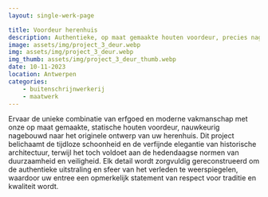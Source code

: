 ```yaml
---
layout: single-werk-page

title: Voordeur herenhuis
description: Authentieke, op maat gemaakte houten voordeur, precies nagebouwd volgens origineel herenhuisontwerp. Historische elegantie ontmoet modern vakmanschap.
image: assets/img/project_3_deur.webp
img: assets/img/project_3_deur.webp
img_thumb: assets/img/project_3_deur_thumb.webp
date: 10-11-2023
location: Antwerpen
categories: 
    - buitenschrijnwerkerij
    - maatwerk
---
```


Ervaar de unieke combinatie van erfgoed en moderne vakmanschap met onze op maat gemaakte, statische houten voordeur, nauwkeurig nagebouwd naar het originele ontwerp van uw herenhuis. Dit project belichaamt de tijdloze schoonheid en de verfijnde elegantie van historische architectuur, terwijl het toch voldoet aan de hedendaagse normen van duurzaamheid en veiligheid. Elk detail wordt zorgvuldig gereconstrueerd om de authentieke uitstraling en sfeer van het verleden te weerspiegelen, waardoor uw entree een opmerkelijk statement van respect voor traditie en kwaliteit wordt.